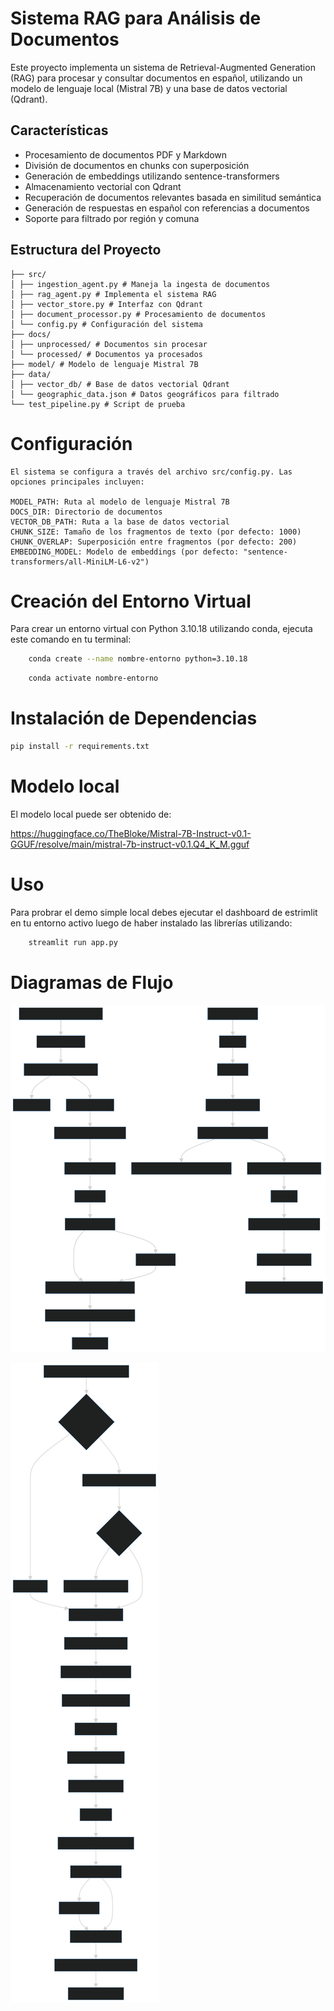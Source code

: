 # Sistema RAG para Análisis de Documentos

Este proyecto implementa un sistema de Retrieval-Augmented Generation (RAG) para procesar y consultar documentos en español, utilizando un modelo de lenguaje local (Mistral 7B) y una base de datos vectorial (Qdrant).

## Características

- Procesamiento de documentos PDF y Markdown
- División de documentos en chunks con superposición
- Generación de embeddings utilizando sentence-transformers
- Almacenamiento vectorial con Qdrant
- Recuperación de documentos relevantes basada en similitud semántica
- Generación de respuestas en español con referencias a documentos
- Soporte para filtrado por región y comuna

## Estructura del Proyecto
    ├── src/
    │ ├── ingestion_agent.py # Maneja la ingesta de documentos
    │ ├── rag_agent.py # Implementa el sistema RAG
    │ ├── vector_store.py # Interfaz con Qdrant
    │ ├── document_processor.py # Procesamiento de documentos
    │ └── config.py # Configuración del sistema
    ├── docs/
    │ ├── unprocessed/ # Documentos sin procesar
    │ └── processed/ # Documentos ya procesados
    ├── model/ # Modelo de lenguaje Mistral 7B
    ├── data/
    │ ├── vector_db/ # Base de datos vectorial Qdrant
    │ └── geographic_data.json # Datos geográficos para filtrado
    └── test_pipeline.py # Script de prueba



# Configuración
    El sistema se configura a través del archivo src/config.py. Las opciones principales incluyen:

    MODEL_PATH: Ruta al modelo de lenguaje Mistral 7B
    DOCS_DIR: Directorio de documentos
    VECTOR_DB_PATH: Ruta a la base de datos vectorial
    CHUNK_SIZE: Tamaño de los fragmentos de texto (por defecto: 1000)
    CHUNK_OVERLAP: Superposición entre fragmentos (por defecto: 200)
    EMBEDDING_MODEL: Modelo de embeddings (por defecto: "sentence-transformers/all-MiniLM-L6-v2")


# Creación del Entorno Virtual
Para crear un entorno virtual con Python 3.10.18 utilizando conda, ejecuta este comando en tu terminal:

```bash 
    conda create --name nombre-entorno python=3.10.18
```

```bash 
    conda activate nombre-entorno
```


# Instalación de Dependencias
``` bash 
pip install -r requirements.txt
```



# Modelo local 

El modelo local puede ser obtenido de: 

https://huggingface.co/TheBloke/Mistral-7B-Instruct-v0.1-GGUF/resolve/main/mistral-7b-instruct-v0.1.Q4_K_M.gguf




# Uso
 Para probrar el demo simple local debes ejecutar el dashboard de estrimlit  en tu entorno activo luego de haber instalado las librerías utilizando:

```bash  
    streamlit run app.py
```

# Diagramas de Flujo


![Diagrama de Flujo del Sistema](diagram.svg)


![Diagrama de Flujo Detallado del Procesamiento de Documentos](diagram2.svg)
